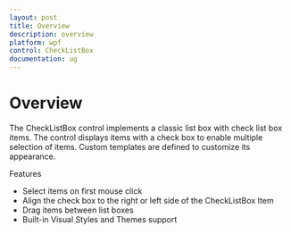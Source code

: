 ```yaml
---
layout: post
title: Overview
description: overview
platform: wpf
control: CheckListBox
documentation: ug
---
```


# Overview

The CheckListBox control implements a classic list box with check list box items. The control displays items with a check box to enable multiple selection of items. Custom templates are defined to customize its appearance.

Features

* Select items on first mouse click
* Align the check box to the right or left side of the CheckListBox Item
* Drag items between list boxes
* Built-in Visual Styles and Themes support



